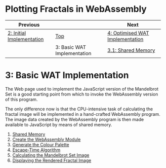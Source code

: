 # Plotting Fractals in WebAssembly

| Previous | | Next
|---|---|---
| [2: Initial Implementation](../02%20Initial%20Implementation/) | [Top](/chriswhealy/plotting-fractals-in-webassembly) | [4: Optimised WAT Implementation](../04%20WAT%20Optimised%20Implementation/)
| | 3: Basic WAT Implementation | [3.1: Shared Memory](./01/)

# 3: Basic WAT Implementation

The Web page used to implement the JavaScript version of the Mandelbrot Set is a good starting point from which to invoke the WebAssembly version of this program.

The only difference now is that the CPU-intensive task of calculating the fractal image will be implemented in a hand-crafted WebAssembly program.
The image data created by the WebAssembly program is then made available to JavaScript by means of shared memory.

1. [Shared Memory](./01/)
1. [Create the WebAssembly Module](./02/)
1. [Generate the Colour Palette](./03/)
1. [Escape-Time Algorithm](./04/)
1. [Calculating the Mandelbrot Set Image](./05/)
1. [Displaying the Rendered Fractal Image](./06/)

